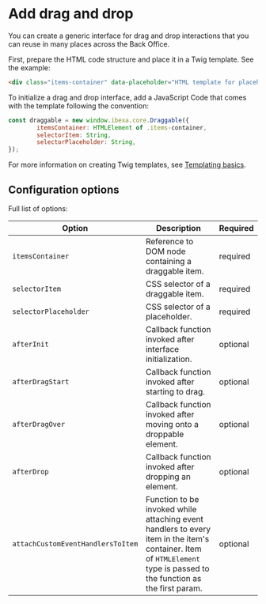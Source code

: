 # Add drag and drop

You can create a generic interface for drag and drop interactions that you can reuse in many places across the Back Office.

First, prepare the HTML code structure and place it in a Twig template. See the example:

```html
<div class="items-container" data-placeholder="HTML template for placeholder"></div>
```

To initialize a drag and drop interface, add a JavaScript Code that comes with the template following the convention:

```javascript
const draggable = new window.ibexa.core.Draggable({
        itemsContainer: HTMLElement of .items-container,
        selectorItem: String,
        selectorPlaceholder: String,
});
```

For more information on creating Twig templates, see [Templating basics](../guide/content_rendering/templates/templates.md).

## Configuration options

Full list of options:

|Option|Description|Required|
|------|-----------|--------|
|`itemsContainer`|Reference to DOM node containing a draggable item.|required|
|`selectorItem`|CSS selector of a draggable item.|required|
|`selectorPlaceholder`|CSS selector of a placeholder.|required|
|`afterInit`|Callback function invoked after interface initialization.|optional|
|`afterDragStart`|Callback function invoked after starting to drag.|optional|
|`afterDragOver`|Callback function invoked after moving onto a droppable element.|optional|
|`afterDrop`|Callback function invoked after dropping an element.|optional|
|`attachCustomEventHandlersToItem`|Function to be invoked while attaching event handlers to every item in the item's container. Item of `HTMLElement` type is passed to the function as the first param.|optional|
